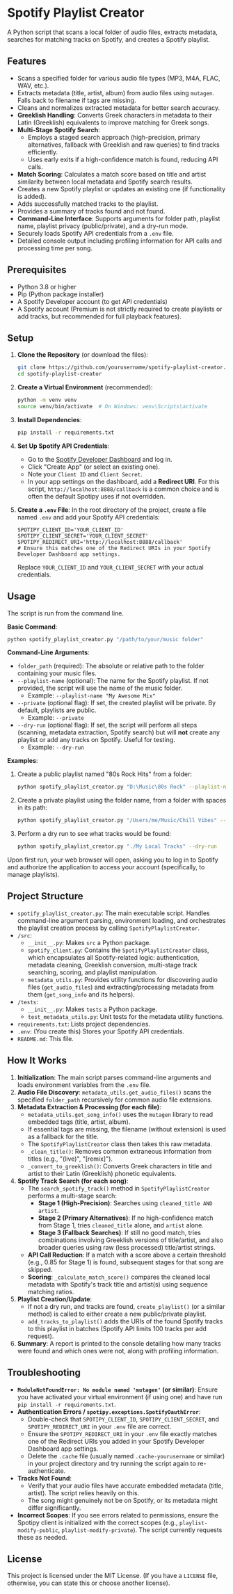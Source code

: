 # Spotify Playlist Creator

A Python script that scans a local folder of audio files, extracts metadata, searches for matching tracks on Spotify, and creates a Spotify playlist.

## Features

- Scans a specified folder for various audio file types (MP3, M4A, FLAC, WAV, etc.).
- Extracts metadata (title, artist, album) from audio files using `mutagen`. Falls back to filename if tags are missing.
- Cleans and normalizes extracted metadata for better search accuracy.
- **Greeklish Handling**: Converts Greek characters in metadata to their Latin (Greeklish) equivalents to improve matching for Greek songs.
- **Multi-Stage Spotify Search**: 
    - Employs a staged search approach (high-precision, primary alternatives, fallback with Greeklish and raw queries) to find tracks efficiently.
    - Uses early exits if a high-confidence match is found, reducing API calls.
- **Match Scoring**: Calculates a match score based on title and artist similarity between local metadata and Spotify search results.
- Creates a new Spotify playlist or updates an existing one (if functionality is added).
- Adds successfully matched tracks to the playlist.
- Provides a summary of tracks found and not found.
- **Command-Line Interface**: Supports arguments for folder path, playlist name, playlist privacy (public/private), and a dry-run mode.
- Securely loads Spotify API credentials from a `.env` file.
- Detailed console output including profiling information for API calls and processing time per song.

## Prerequisites

- Python 3.8 or higher
- Pip (Python package installer)
- A Spotify Developer account (to get API credentials)
- A Spotify account (Premium is not strictly required to create playlists or add tracks, but recommended for full playback features).

## Setup

1.  **Clone the Repository** (or download the files):
    ```bash
    git clone https://github.com/yourusername/spotify-playlist-creator.git # Replace with actual URL if available
    cd spotify-playlist-creator
    ```

2.  **Create a Virtual Environment** (recommended):
    ```bash
    python -m venv venv
    source venv/bin/activate  # On Windows: venv\Scripts\activate
    ```

3.  **Install Dependencies**:
    ```bash
    pip install -r requirements.txt
    ```

4.  **Set Up Spotify API Credentials**:
    *   Go to the [Spotify Developer Dashboard](https://developer.spotify.com/dashboard/) and log in.
    *   Click "Create App" (or select an existing one).
    *   Note your `Client ID` and `Client Secret`.
    *   In your app settings on the dashboard, add a **Redirect URI**. For this script, `http://localhost:8888/callback` is a common choice and is often the default Spotipy uses if not overridden.

5.  **Create a `.env` File**:
    In the root directory of the project, create a file named `.env` and add your Spotify API credentials:
    ```env
    SPOTIPY_CLIENT_ID='YOUR_CLIENT_ID'
    SPOTIPY_CLIENT_SECRET='YOUR_CLIENT_SECRET'
    SPOTIPY_REDIRECT_URI='http://localhost:8888/callback' 
    # Ensure this matches one of the Redirect URIs in your Spotify Developer Dashboard app settings.
    ```
    Replace `YOUR_CLIENT_ID` and `YOUR_CLIENT_SECRET` with your actual credentials.

## Usage

The script is run from the command line.

**Basic Command**:
```bash
python spotify_playlist_creator.py "/path/to/your/music folder"
```

**Command-Line Arguments**:

*   `folder_path` (required): The absolute or relative path to the folder containing your music files.
*   `--playlist-name` (optional): The name for the Spotify playlist. If not provided, the script will use the name of the music folder.
    *   Example: `--playlist-name "My Awesome Mix"`
*   `--private` (optional flag): If set, the created playlist will be private. By default, playlists are public.
    *   Example: `--private`
*   `--dry-run` (optional flag): If set, the script will perform all steps (scanning, metadata extraction, Spotify search) but will **not** create any playlist or add any tracks on Spotify. Useful for testing.
    *   Example: `--dry-run`

**Examples**:

1.  Create a public playlist named "80s Rock Hits" from a folder:
    ```bash
    python spotify_playlist_creator.py "D:\Music\80s Rock" --playlist-name "80s Rock Hits"
    ```

2.  Create a private playlist using the folder name, from a folder with spaces in its path:
    ```bash
    python spotify_playlist_creator.py "/Users/me/Music/Chill Vibes" --private
    ```

3.  Perform a dry run to see what tracks would be found:
    ```bash
    python spotify_playlist_creator.py "./My Local Tracks" --dry-run
    ```

Upon first run, your web browser will open, asking you to log in to Spotify and authorize the application to access your account (specifically, to manage playlists).

## Project Structure

-   `spotify_playlist_creator.py`: The main executable script. Handles command-line argument parsing, environment loading, and orchestrates the playlist creation process by calling `SpotifyPlaylistCreator`.
-   `/src`:
    -   `__init__.py`: Makes `src` a Python package.
    -   `spotify_client.py`: Contains the `SpotifyPlaylistCreator` class, which encapsulates all Spotify-related logic: authentication, metadata cleaning, Greeklish conversion, multi-stage track searching, scoring, and playlist manipulation.
    -   `metadata_utils.py`: Provides utility functions for discovering audio files (`get_audio_files`) and extracting/processing metadata from them (`get_song_info` and its helpers).
-   `/tests`:
    -   `__init__.py`: Makes `tests` a Python package.
    -   `test_metadata_utils.py`: Unit tests for the metadata utility functions.
-   `requirements.txt`: Lists project dependencies.
-   `.env`: (You create this) Stores your Spotify API credentials.
-   `README.md`: This file.

## How It Works

1.  **Initialization**: The main script parses command-line arguments and loads environment variables from the `.env` file.
2.  **Audio File Discovery**: `metadata_utils.get_audio_files()` scans the specified `folder_path` recursively for common audio file extensions.
3.  **Metadata Extraction & Processing (for each file)**:
    *   `metadata_utils.get_song_info()` uses the `mutagen` library to read embedded tags (title, artist, album).
    *   If essential tags are missing, the filename (without extension) is used as a fallback for the title.
    *   The `SpotifyPlaylistCreator` class then takes this raw metadata.
    *   `_clean_title()`: Removes common extraneous information from titles (e.g., "(live)", "[remix]").
    *   `_convert_to_greeklish()`: Converts Greek characters in title and artist to their Latin (Greeklish) phonetic equivalents.
4.  **Spotify Track Search (for each song)**:
    *   The `search_spotify_track()` method in `SpotifyPlaylistCreator` performs a multi-stage search:
        *   **Stage 1 (High-Precision)**: Searches using `cleaned_title AND artist`.
        *   **Stage 2 (Primary Alternatives)**: If no high-confidence match from Stage 1, tries `cleaned_title` alone, and `artist` alone.
        *   **Stage 3 (Fallback Searches)**: If still no good match, tries combinations involving Greeklish versions of title/artist, and also broader queries using raw (less processed) title/artist strings.
    *   **API Call Reduction**: If a match with a score above a certain threshold (e.g., 0.85 for Stage 1) is found, subsequent stages for that song are skipped.
    *   **Scoring**: `_calculate_match_score()` compares the cleaned local metadata with Spotify's track title and artist(s) using sequence matching ratios.
5.  **Playlist Creation/Update**: 
    *   If not a dry run, and tracks are found, `create_playlist()` (or a similar method) is called to either create a new public/private playlist.
    *   `add_tracks_to_playlist()` adds the URIs of the found Spotify tracks to this playlist in batches (Spotify API limits 100 tracks per add request).
6.  **Summary**: A report is printed to the console detailing how many tracks were found and which ones were not, along with profiling information.

## Troubleshooting

-   **`ModuleNotFoundError: No module named 'mutagen'` (or similar)**: Ensure you have activated your virtual environment (if using one) and have run `pip install -r requirements.txt`.
-   **Authentication Errors / `spotipy.exceptions.SpotifyOauthError`**: 
    *   Double-check that `SPOTIPY_CLIENT_ID`, `SPOTIPY_CLIENT_SECRET`, and `SPOTIPY_REDIRECT_URI` in your `.env` file are correct.
    *   Ensure the `SPOTIPY_REDIRECT_URI` in your `.env` file exactly matches one of the Redirect URIs you added in your Spotify Developer Dashboard app settings.
    *   Delete the `.cache` file (usually named `.cache-yourusername` or similar) in your project directory and try running the script again to re-authenticate.
-   **Tracks Not Found**: 
    *   Verify that your audio files have accurate embedded metadata (title, artist). The script relies heavily on this.
    *   The song might genuinely not be on Spotify, or its metadata might differ significantly.
-   **Incorrect Scopes**: If you see errors related to permissions, ensure the Spotipy client is initialized with the correct scopes (e.g., `playlist-modify-public`, `playlist-modify-private`). The script currently requests these as needed.

## License

This project is licensed under the MIT License. (If you have a `LICENSE` file, otherwise, you can state this or choose another license).
